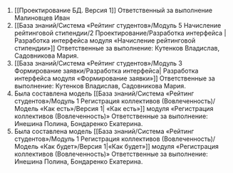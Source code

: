 1. [[Проектирование БД. Версия 1]]
	Ответственный за выполнение Малиновцев Иван
2. [[База знаний/Система «Рейтинг студентов»/Модуль 5 Начисление рейтинговой стипендии/2 Проектирование/Разработка интерфейса | Разработка интерфейса модуля «Начисление рейтинговой стипендии»]]
	Ответственные за выполнение: Кутенков Владислав, Садовникова Мария.
3. [[База знаний/Система «Рейтинг студентов»/Модуль 3 Формирование заявки/Разработка интерфейса| Разработка интерфейса модуля «Формирование заявки»]]
	Ответственные за выполнение: Кутенков Владислав, Садовникова Мария.
4.  Была составлена модель [[База знаний/Система «Рейтинг студентов»/Модуль 1 Регистрация коллективов (Вовлеченность)/Модель «Как есть»/Версия 1| «Как есть»]] модуля «Регистрация коллективов (Вовлеченность)»
	Ответственные за выполнение: Инешина Полина, Бондаренко Екатерина.
5.   Была составлена модель [[База знаний/Система «Рейтинг студентов»/Модуль 1 Регистрация коллективов (Вовлеченность)/Модель «Как будет»/Версия 1|«Как будет»]] модуля «Регистрация коллективов (Вовлеченность)»
	Ответственные за выполнение: Инешина Полина, Бондаренко Екатерина.
